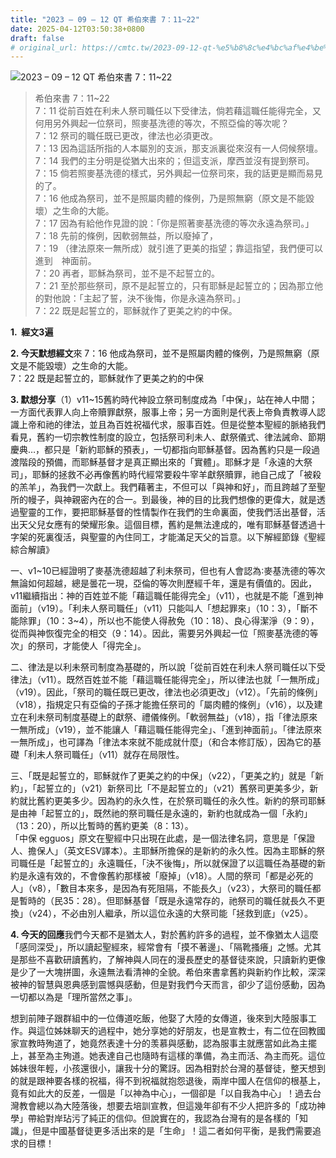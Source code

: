 ```yaml
---
title: "2023 – 09 – 12 QT 希伯來書 7：11~22"
date: 2025-04-12T03:50:38+0800
draft: false
# original_url: https://cmtc.tw/2023-09-12-qt-%e5%b8%8c%e4%bc%af%e4%be%86%e6%9b%b8-7%ef%bc%9a1122
---
```


![2023 – 09 – 12 QT  希伯來書 7：11~22](/images/qt.jpg  "2023 – 09 – 12 QT  希伯來書 7：11~22")

> 希伯來書 7：11~22  
> 7：11 從前百姓在利未人祭司職任以下受律法，倘若藉這職任能得完全，又何用另外興起一位祭司，照麥基洗德的等次，不照亞倫的等次呢？  
> 7：12 祭司的職任既已更改，律法也必須更改。  
> 7：13 因為這話所指的人本屬別的支派，那支派裏從來沒有一人伺候祭壇。  
> 7：14 我們的主分明是從猶大出來的；但這支派，摩西並沒有提到祭司。  
> 7：15 倘若照麥基洗德的樣式，另外興起一位祭司來，我的話更是顯而易見的了。  
> 7：16 他成為祭司，並不是照屬肉體的條例，乃是照無窮（原文是不能毀壞）之生命的大能。  
> 7：17 因為有給他作見證的說：「你是照著麥基洗德的等次永遠為祭司。」  
> 7：18 先前的條例，因軟弱無益，所以廢掉了，  
> 7：19 （律法原來一無所成）就引進了更美的指望；靠這指望，我們便可以進到　神面前。  
> 7：20 再者，耶穌為祭司，並不是不起誓立的。  
> 7：21 至於那些祭司，原不是起誓立的，只有耶穌是起誓立的；因為那立他的對他說：「主起了誓，決不後悔，你是永遠為祭司。」  
> 7：22 既是起誓立的，耶穌就作了更美之約的中保。

**1.  經文3遍**

**2. 今天默想經文**來 7：16 他成為祭司，並不是照屬肉體的條例，乃是照無窮（原文是不能毀壞）之生命的大能。  
7：22 既是起誓立的，耶穌就作了更美之約的中保

**3. 默想分享**（1）v11~15舊約時代神設立祭司制度成為「中保」，站在神人中間；一方面代表罪人向上帝贖罪獻祭，服事上帝；另一方面則是代表上帝負責教導人認識上帝和祂的律法，並且為百姓祝福代求，服事百姓。但是從整本聖經的脈絡我們看見，舊約一切宗教性制度的設立，包括祭司利未人、獻祭儀式、律法誡命、節期慶典…，都只是「新約耶穌的預表」，一切都指向耶穌基督。因為舊約只是一段過渡階段的預備，而耶穌基督才是真正顯出來的「實體」。耶穌才是「永遠的大祭司」，耶穌的拯救不必再像舊約時代經常要殺牛宰羊獻祭贖罪，祂自己成了「被殺的羔羊」，為我們一次獻上。我們藉著主，不但可以「與神和好」，而且跨越了至聖所的幔子，與神親密內在的合一。到最後，神的目的比我們想像的更偉大，就是透過聖靈的工作，要把耶穌基督的性情製作在我們的生命裏面，使我們活出基督，活出天父兒女應有的榮耀形象。這個目標，舊約是無法達成的，唯有耶穌基督透過十字架的死裏復活，與聖靈的內住同工，才能滿足天父的旨意。以下解經節錄《聖經綜合解讀》

一、v1~10已經證明了麥基洗德超越了利未祭司，但也有人會認為∶麥基洗德的等次無論如何超越，總是曇花一現，亞倫的等次則歷經千年，還是有價值的。因此，v11繼續指出：神的百姓並不能「藉這職任能得完全」（v11），也就是不能「進到神面前」（v19）。「利未人祭司職任」（v11）只能叫人「想起罪來」（10：3），「斷不能除罪」（10：3~4），所以也不能使人得赦免（10：18）、良心得潔淨（9：9），從而與神恢復完全的相交（9：14）。因此，需要另外興起一位「照麥基洗德的等次」的祭司，才能使人「得完全」。

二、律法是以利未祭司制度為基礎的，所以說「從前百姓在利未人祭司職任以下受律法」（v11）。既然百姓並不能「藉這職任能得完全」，所以律法也就「一無所成」（v19）。因此，「祭司的職任既已更改，律法也必須更改」（v12）。「先前的條例」（v18），指規定只有亞倫的子孫才能擔任祭司的「屬肉體的條例」（v16），以及建立在利未祭司制度基礎上的獻祭、禮儀條例。「軟弱無益」（v18），指「律法原來一無所成」（v19），並不能讓人「藉這職任能得完全」、「進到神面前」。「律法原來一無所成」，也可譯為「律法本來就不能成就什麼」（和合本修訂版），因為它的基礎「利未人祭司職任」（v11）就存在局限性。

三、「既是起誓立的，耶穌就作了更美之約的中保」（v22），「更美之約」就是「新約」，「起誓立的」（v21）新祭司比「不是起誓立的」（v21）舊祭司更美多少，新約就比舊約更美多少。因為約的永久性，在於祭司職任的永久性。新約的祭司耶穌是由神「起誓立的」，既然祂的祭司職任是永遠的，新約也就成為一個「永約」（13：20），所以比暫時的舊約更美（8：13）。  
「中保 egguos」原文在聖經中只出現在此處，是一個法律名詞，意思是「保證人、擔保人」（英文ESV譯本）。主耶穌所擔保的是新約的永久性。因為主耶穌的祭司職任是「起誓立的」永遠職任，「決不後悔」，所以就保證了以這職任為基礎的新約是永遠有效的，不會像舊約那樣被「廢掉」（v18）。人間的祭司「都是必死的人」（v8），「數目本來多，是因為有死阻隔，不能長久」（v23），大祭司的職任都是暫時的（民35：28）。但耶穌基督「既是永遠常存的，祂祭司的職任就長久不更換」（v24），不必由別人繼承，所以這位永遠的大祭司能「拯救到底」（v25）。

**4. 今天的回應**我們今天都不是猶太人，對於舊約許多的過程，並不像猶太人這麼「感同深受」，所以讀起聖經來，經常會有「摸不著邊」、「隔靴搔癢」之憾。尤其是那些不喜歡研讀舊約，了解神與人同在的漫長歷史的基督徒來說，只讀新約更像是少了一大塊拼圖，永遠無法看清神的全貌。希伯來書拿舊約與新約作比較，深深被神的智慧與恩典感到震憾與感動，但是對我們今天而言，卻少了這份感動，因為一切都以為是「理所當然之事」。

想到前陣子跟群組中的一位傳道吃飯，他娶了大陸的女傳道，後來到大陸服事工作。與這位姊妹聊天的過程中，她分享她的好朋友，也是宣教士，有二位在回教國家宣教時殉道了，她竟然表達十分的羡慕與感動，認為服事主就應當如此為主擺上，甚至為主殉道。她表達自己也隨時有這樣的準備，為主而活、為主而死。這位姊妹很年輕，小孩還很小，讓我十分的驚訝。因為相對於台灣的基督徒，整天想到的就是跟神要各樣的祝福，得不到祝福就抱怨退後，兩岸中國人在信仰的根基上，竟有如此大的反差，一個是「以神為中心」，一個卻是「以自我為中心」！過去台灣教會總以為大陸落後，想要去培訓宣教，但這幾年卻有不少人把許多的「成功神學」帶給對岸玷污了純正的信仰。但說實在的，我認為台灣有的是各樣的「知識」，但是中國基督徒更多活出來的是「生命」！這二者如何平衡，是我們需要追求的目標！